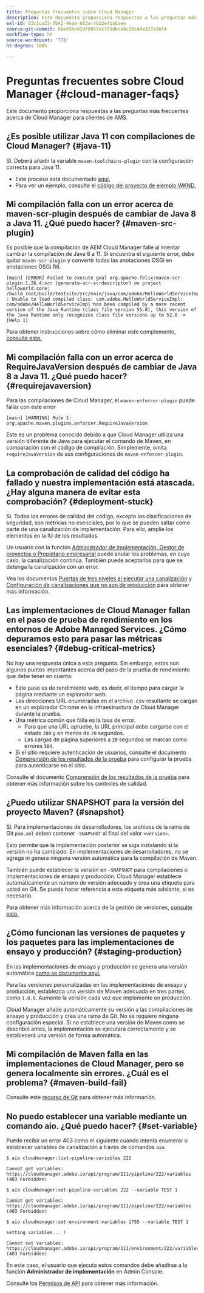 ```yaml
---
title: Preguntas frecuentes sobre Cloud Manager
description: Este documento proporciona respuestas a las preguntas más frecuentes acerca de Cloud Manager para clientes de AMS.
exl-id: 52c1ca23-5b42-4eae-b63a-4b22ef1a5aee
source-git-commit: 6be659e02df0657ec7d3dbce8c18c44a327a36f4
workflow-type: ht
source-wordcount: '776'
ht-degree: 100%

---
```



# Preguntas frecuentes sobre Cloud Manager {#cloud-manager-faqs}

Este documento proporciona respuestas a las preguntas más frecuentes acerca de Cloud Manager para clientes de AMS.

## ¿Es posible utilizar Java 11 con compilaciones de Cloud Manager? {#java-11}

Sí. Deberá añadir la variable `maven-toolchains-plugin` con la configuración correcta para Java 11.

* Este proceso está documentado [aquí.](/help/getting-started/using-the-wizard.md)
* Para ver un ejemplo, consulte el [código del proyecto de ejemplo WKND.](https://github.com/adobe/aem-guides-wknd/commit/6cb5238cb6b932735dcf91b21b0d835ae3a7fe75)

## Mi compilación falla con un error acerca de maven-scr-plugin después de cambiar de Java 8 a Java 11. ¿Qué puedo hacer? {#maven-src-plugin}

Es posible que la compilación de AEM Cloud Manager falle al intentar cambiar la compilación de Java 8 a 11. Si encuentra el siguiente error, debe quitar `maven-scr-plugin` y convertir todas las anotaciones OSGi en anotaciones OSGi R6.

```text
[main] [ERROR] Failed to execute goal org.apache.felix:maven-scr-plugin:1.26.4:scr (generate-scr-scrdescriptor) on project helloworld.core: /build_root/build/testsite/src/main/java/com/adobe/HelloWorldServiceImpl.java : Unable to load compiled class: com.adobe.HelloWorldServiceImpl: com/adobe/HelloWorldServiceImpl has been compiled by a more recent version of the Java Runtime (class file version 55.0), this version of the Java Runtime only recognizes class file versions up to 52.0 -> [Help 1]
```

Para obtener instrucciones sobre cómo eliminar este complemento, [consulte esto.](https://cqdump.wordpress.com/2019/01/03/from-scr-annotations-to-osgi-annotations/)

## Mi compilación falla con un error acerca de RequireJavaVersion después de cambiar de Java 8 a Java 11. ¿Qué puedo hacer? {#requirejavaversion}

Para las compilaciones de Cloud Manager, el `maven-enforcer-plugin` puede fallar con este error

```text
[main] [WARNING] Rule 1: org.apache.maven.plugins.enforcer.RequireJavaVersion
```

Este es un problema conocido debido a que Cloud Manager utiliza una versión diferente de Java para ejecutar el comando de Maven, en comparación con el código de compilación. Simplemente, omita `requireJavaVersion` de sus configuraciones de `maven-enforcer-plugin`.

## La comprobación de calidad del código ha fallado y nuestra implementación está atascada. ¿Hay alguna manera de evitar esta comprobación? {#deployment-stuck}

Sí. Todos los errores de calidad del código, excepto las clasificaciones de seguridad, son métricas no esenciales, por lo que se pueden saltar como parte de una canalización de implementación. Para ello, amplíe los elementos en la IU de los resultados.

Un usuario con la función [Administrador de implementación, Gestor de proyectos o Propietario empresarial](/help/requirements/users-and-roles.md#role-definitions) puede anular los problemas, en cuyo caso, la canalización continúa. También puede aceptarlos para que se detenga la canalización con un error.

Vea los documentos [Puertas de tres niveles al ejecutar una canalización](/help/using/code-quality-testing.md#three-tier-gates-while-running-a-pipeline) y [Configuración de canalizaciones que no son de producción](/help/using/non-production-pipelines.md#understanding-the-flow) para obtener más información.

## Las implementaciones de Cloud Manager fallan en el paso de prueba de rendimiento en los entornos de Adobe Managed Services. ¿Cómo depuramos esto para pasar las métricas esenciales? {#debug-critical-metrics}

No hay una respuesta única a esta pregunta. Sin embargo, estos son algunos puntos importantes acerca del paso de la prueba de rendimiento que debe tener en cuenta:

* Este paso es de rendimiento web, es decir, el tiempo para cargar la página mediante un explorador web.
* Las direcciones URL enumeradas en el archivo .csv resultante se cargan en un explorador Chrome en la infraestructura de Cloud Manager durante la prueba.
* Una métrica común que falla es la tasa de error.
   * Para que una URL apruebe, la URL principal debe cargarse con el estado `200` y en menos de `20` segundos.
   * Las cargas de página superiores a `20` segundos se marcan como errores `504`.
* Si el sitio requiere autenticación de usuarios, consulte el documento [Comprensión de los resultados de la prueba](/help/using/code-quality-testing.md#authenticated-performance-testing) para configurar la prueba para autenticarse en el sitio.

Consulte el documento [Comprensión de los resultados de la prueba](/help/using/code-quality-testing.md) para obtener más información sobre los controles de calidad.

## ¿Puedo utilizar SNAPSHOT para la versión del proyecto Maven? {#snapshot}

Sí. Para implementaciones de desarrolladores, los archivos de la rama de Git `pom.xml` deben contener `-SNAPSHOT` al final del valor `<version>`.

Esto permite que la implementación posterior se siga instalando si la versión no ha cambiado. En implementaciones de desarrolladores, no se agrega ni genera ninguna versión automática para la compilación de Maven.

También puede establecer la versión en `-SNAPSHOT` para compilaciones o implementaciones de ensayo y producción. Cloud Manager establece automáticamente un número de versión adecuado y crea una etiqueta para usted en Git. Se puede hacer referencia a esta etiqueta más adelante, si es necesario.

Para obtener más información acerca de la gestión de versiones, [consulte esto.](https://experienceleague.adobe.com/docs/experience-manager-cloud-service/content/implementing/using-cloud-manager/managing-code/project-version-handling.html?lang=es)

## ¿Cómo funcionan las versiones de paquetes y los paquetes para las implementaciones de ensayo y producción? {#staging-production}

En las implementaciones de ensayo y producción se genera una versión automática [como se documenta aquí.](/help/managing-code/maven-project-version.md)

Para las versiones personalizadas en las implementaciones de ensayo y producción, establezca una versión de Maven adecuada en tres partes, como `1.0.0`. Aumente la versión cada vez que implemente en producción.

Cloud Manager añade automáticamente su versión a las compilaciones de ensayo y producción y crea una rama de Git. No se requiere ninguna configuración especial. Si no establece una versión de Maven como se describió antes, la implementación se ejecutará correctamente y se establecerá una versión de forma automática.

## Mi compilación de Maven falla en las implementaciones de Cloud Manager, pero se genera localmente sin errores. ¿Cuál es el problema? {#maven-build-fail}

Consulte este [recurso de Git](https://github.com/cqsupport/cloud-manager/blob/main/cm-build-step-fails.md) para obtener más información.

## No puedo establecer una variable mediante un comando aio. ¿Qué puedo hacer? {#set-variable}

Puede recibir un error 403 como el siguiente cuando intenta enumerar o establecer variables de canalización a través de comandos `aio`.

```shell
$ aio cloudmanager:list-pipeline-variables 222

Cannot get variables: https://cloudmanager.adobe.io/api/program/111/pipeline/222/variables (403 Forbidden)

$ aio cloudmanager:set-pipeline-variables 222 --variable TEST 1

Cannot get variables: https://cloudmanager.adobe.io/api/program/111/pipeline/222/variables (403 Forbidden)

$ aio cloudmanager:set-environment-variables 1755 --variable TEST 1

setting variables... !

Cannot set variables: https://cloudmanager.adobe.io/api/program/111/environment/222/variables (403 Forbidden)
```

En este caso, el usuario que ejecuta estos comandos debe añadirse a la función **Administrador de implementación** en Admin Console.

Consulte los [Permisos de API](https://developer.adobe.com/experience-cloud/cloud-manager/guides/getting-started/permissions/) para obtener más información.
